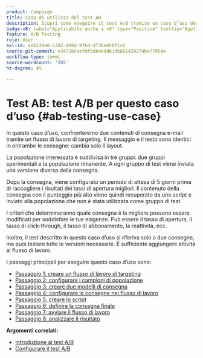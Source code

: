 ```yaml
---
product: campaign
title: Caso di utilizzo del test AB
description: Scopri come eseguire il test A/B tramite un caso d’uso dedicato
badge-v8: label="Applicabile anche a v8" type="Positive" tooltip="Applicabile anche a Campaign v8"
feature: A/B Testing
role: User
exl-id: 4eb139a0-5342-4084-9f6d-d736e05bf1c6
source-git-commit: e34718caefdf5db4ddd61db601420274be77054e
workflow-type: tm+mt
source-wordcount: '265'
ht-degree: 4%

---
```


# Test AB: test A/B per questo caso d’uso {#ab-testing-use-case}

In questo caso d’uso, confronteremo due contenuti di consegna e-mail tramite un flusso di lavoro di targeting. Il messaggio e il testo sono identici in entrambe le consegne: cambia solo il layout.

La popolazione interessata è suddivisa in tre gruppi: due gruppi sperimentali e la popolazione rimanente. A ogni gruppo di test viene inviata una versione diversa della consegna.

Dopo la consegna, viene configurato un periodo di attesa di 5 giorni prima di raccogliere i risultati dei tassi di apertura migliori. Il contenuto della consegna con il punteggio più alto viene quindi recuperato da uno script e inviato alla popolazione che non è stata utilizzata come gruppo di test.

I criteri che determineranno quale consegna è la migliore possono essere modificati per soddisfare le tue esigenze. Può essere il tasso di apertura, il tasso di click-through, il tasso di abbonamento, la reattività, ecc.

Inoltre, il test descritto in questo caso d’uso si riferiva solo a due consegne, ma puoi testare tutte le versioni necessarie. È sufficiente aggiungere attività al flusso di lavoro.

I passaggi principali per eseguire questo caso d’uso sono:

* [Passaggio 1: creare un flusso di lavoro di targeting](a-b-testing-uc-targeting-workflow.md)
* [Passaggio 2: configurare i campioni di popolazione](a-b-testing-uc-population-samples.md)
* [Passaggio 3: creare due modelli di consegna](a-b-testing-uc-delivery-templates.md)
* [Passaggio 4: configurare le consegne nel flusso di lavoro](a-b-testing-uc-configuring-deliveries.md)
* [Passaggio 5: creare lo script](a-b-testing-uc-script.md)
* [Passaggio 6: definire la consegna finale](a-b-testing-uc-final-delivery.md)
* [Passaggio 7: avviare il flusso di lavoro](a-b-testing-uc-start-workflow.md)
* [Passaggio 8: analizzare il risultato](a-b-testing-uc-analyzing.md)

**Argomenti correlati:**

* [Introduzione ai test A/B](get-started-a-b-testing.md)
* [Configurare il test A/B](configuring-a-b-testing.md)
